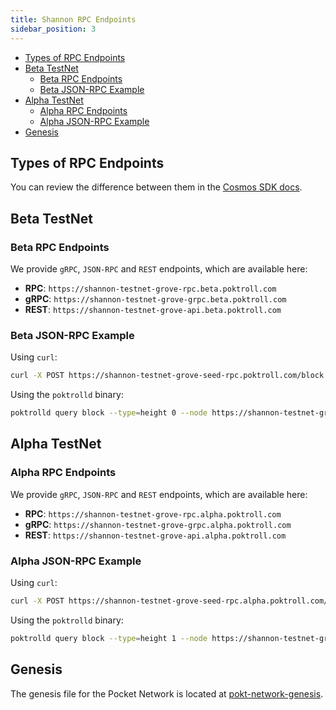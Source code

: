 ```yaml
---
title: Shannon RPC Endpoints
sidebar_position: 3
---
```


- [Types of RPC Endpoints](#types-of-rpc-endpoints)
- [Beta TestNet](#beta-testnet)
  - [Beta RPC Endpoints](#beta-rpc-endpoints)
  - [Beta JSON-RPC Example](#beta-json-rpc-example)
- [Alpha TestNet](#alpha-testnet)
  - [Alpha RPC Endpoints](#alpha-rpc-endpoints)
  - [Alpha JSON-RPC Example](#alpha-json-rpc-example)
- [Genesis](#genesis)

## Types of RPC Endpoints

You can review the difference between them in the [Cosmos SDK docs](https://docs.cosmos.network/main/learn/advanced/grpc_rest#comparison-table).

## Beta TestNet

### Beta RPC Endpoints

We provide `gRPC`, `JSON-RPC` and `REST` endpoints, which are available here:

- **RPC**: `https://shannon-testnet-grove-rpc.beta.poktroll.com`
- **gRPC**: `https://shannon-testnet-grove-grpc.beta.poktroll.com`
- **REST**: `https://shannon-testnet-grove-api.beta.poktroll.com`

### Beta JSON-RPC Example

Using `curl`:

```bash
curl -X POST https://shannon-testnet-grove-seed-rpc.poktroll.com/block
```

Using the `poktrolld` binary:

```bash
poktrolld query block --type=height 0 --node https://shannon-testnet-grove-seed-rpc.poktroll.com
```

## Alpha TestNet

### Alpha RPC Endpoints

We provide `gRPC`, `JSON-RPC` and `REST` endpoints, which are available here:

- **RPC**: `https://shannon-testnet-grove-rpc.alpha.poktroll.com`
- **gRPC**: `https://shannon-testnet-grove-grpc.alpha.poktroll.com`
- **REST**: `https://shannon-testnet-grove-api.alpha.poktroll.com`

### Alpha JSON-RPC Example

Using `curl`:

```bash
curl -X POST https://shannon-testnet-grove-seed-rpc.alpha.poktroll.com/block
```

Using the `poktrolld` binary:

```bash
poktrolld query block --type=height 1 --node https://shannon-testnet-grove-seed-rpc.alpha.poktroll.com
```

## Genesis

The genesis file for the Pocket Network is located at [pokt-network-genesis](https://github.com/pokt-network/pocket-network-genesis).
